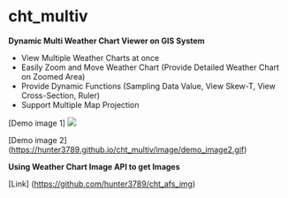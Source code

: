# cht_multiv
**Dynamic Multi Weather Chart Viewer on GIS System**
- View Multiple Weather Charts at once
- Easily Zoom and Move Weather Chart (Provide Detailed Weather Chart on Zoomed Area)
- Provide Dynamic Functions (Sampling Data Value, View Skew-T, View Cross-Section, Ruler)
- Support Multiple Map Projection

[Demo image 1]
<img src="https://hunter3789.github.io/cht_multiv/image/demo_image1.png">

[Demo image 2] (https://hunter3789.github.io/cht_multiv/image/demo_image2.gif)

**Using Weather Chart Image API to get Images**

[Link] (https://github.com/hunter3789/cht_afs_img)
